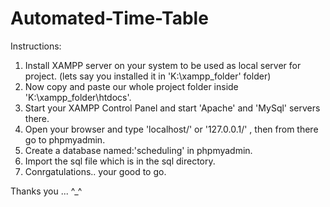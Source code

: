 # Automated-Time-Table

Instructions:

1. Install XAMPP server on your system to be used as local server for project.
      (lets say you installed it in 'K:\xampp_folder' folder)
2. Now copy and paste our whole project folder inside 'K:\xampp_folder\htdocs\'.
3. Start your XAMPP Control Panel and start 'Apache' and 'MySql' servers there.
4. Open your browser and type 'localhost/' or '127.0.0.1/' , then from there go to phpmyadmin.
5. Create a database named:'scheduling'  in phpmyadmin.
6. Import the sql file which is in the sql directory.
7. Conrgatulations.. your good to go.

Thanks you ... ^_^
